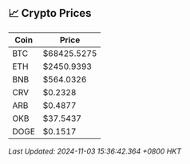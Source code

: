 ## 📈 Crypto Prices

| Coin | Price |
| ---- | ----- |
| BTC | $68425.5275 |
| ETH | $2450.9393 |
| BNB | $564.0326 |
| CRV | $0.2328 |
| ARB | $0.4877 |
| OKB | $37.5437 |
| DOGE | $0.1517 |

_Last Updated: 2024-11-03 15:36:42.364 +0800 HKT_